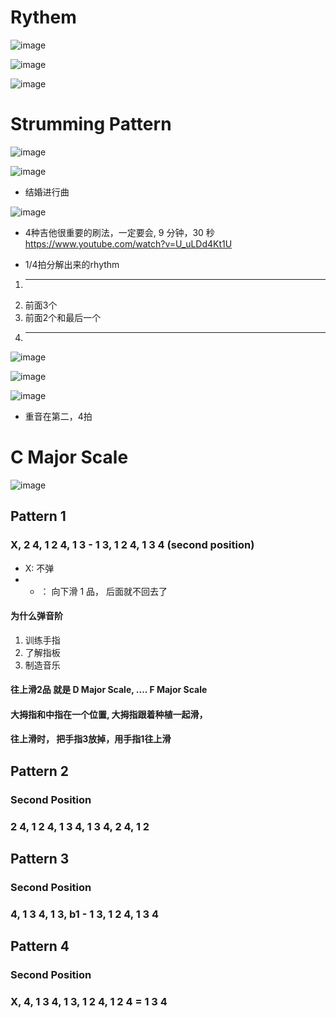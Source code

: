 # Rythem
![image](https://github.com/Simon-Xu-Lan/Guitar/assets/60492659/db164a81-ccdd-4cc9-9e0c-9a8b7807d354)

![image](https://github.com/Simon-Xu-Lan/Guitar/assets/60492659/43d01a91-c474-4a10-a086-cffaa9517dd2)

![image](https://github.com/Simon-Xu-Lan/Guitar/assets/60492659/08b73440-d227-4372-9fe3-c0616c0083cb)

# Strumming Pattern
![image](https://github.com/Simon-Xu-Lan/Guitar/assets/60492659/8dff6a96-a02f-4c14-83df-8e3ea6b93dc5)

![image](https://github.com/Simon-Xu-Lan/Guitar/assets/60492659/7dc28172-16e1-4558-8b4d-b2ff66861163)

- 结婚进行曲

![image](https://github.com/Simon-Xu-Lan/Guitar/assets/60492659/cfd26a54-7d4e-4be5-964a-ffa5beb52595)

- 4种吉他很重要的刷法，一定要会, 9 分钟，30 秒
https://www.youtube.com/watch?v=U_uLDd4Kt1U

- 1/4拍分解出来的rhythm

1. ---
2. 前面3个
3. 前面2个和最后一个
4. ---

![image](https://github.com/Simon-Xu-Lan/Guitar/assets/60492659/6f4cb90d-60c8-4383-bf40-b00079a9ca5e)

![image](https://github.com/Simon-Xu-Lan/Guitar/assets/60492659/376bb13e-249b-4c92-b85e-819b66fa3c6e)

![image](https://github.com/Simon-Xu-Lan/Guitar/assets/60492659/43eb6a95-e1d4-42c4-9aa2-6ea381e7c7c2)

- 重音在第二，4拍

# C Major Scale
![image](https://github.com/Simon-Xu-Lan/Guitar/assets/60492659/26de7ab8-82e8-4649-b8d8-8e913ea43a39)

## Pattern 1
### X, 2 4, 1 2 4, 1 3 - 1 3, 1 2 4, 1 3 4 (second position)
- X: 不弹
- - ： 向下滑 1 品， 后面就不回去了

#### 为什么弹音阶
1. 训练手指
2. 了解指板
3. 制造音乐

#### 往上滑2品 就是 D Major Scale, .... F Major Scale
#### 大拇指和中指在一个位置, 大拇指跟着种植一起滑， 
#### 往上滑时， 把手指3放掉，用手指1往上滑

## Pattern 2
### Second Position
### 2 4, 1 2 4, 1 3 4, 1 3 4, 2 4, 1 2

## Pattern 3
### Second Position
### 4, 1 3 4, 1 3, b1 - 1 3, 1 2 4, 1 3 4

## Pattern 4
### Second Position
### X, 4, 1 3 4, 1 3, 1 2 4, 1 2 4 = 1 3 4





